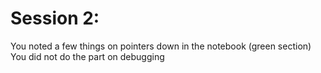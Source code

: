 # Session 2:
You noted a few things on pointers down in the notebook (green section)
You did not do the part on debugging
